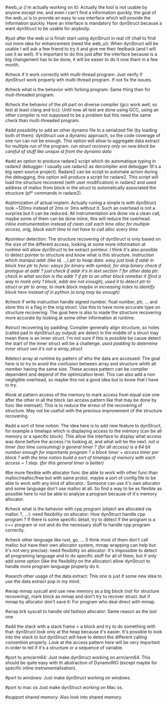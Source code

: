 #web_ui (i'm actually working on it):
	Actually the tool is not usable by anyone except me, and even I can't find a information quickly, the goal of the web_ui is to provide an easy to use interface which will provide the information quickly.
	Have an interface is mandatory for dynStruct because a want dynStruct to be usable for anybody.

#just after the web ui is finish start using dynStruct in real ctf chall to find out more idea for enhancement (need the web_ui):
     	When dynStruct will be usable I will ask a few friend to try it and give me their feelback (and I will use it as well).
	It's important to do this just after the interface because is a big changement has to be done, it will be easier to do it now thant in a few month.

#check if it work correctly with multi-thread program:
        Just verify if dynStruct work properly wth multi-thread program.
      	If not fix the issues.

#check what is the behavior with forking program:
        Same thing than for muti-threaded program.

#check the behavior of the plt part on diverse compiler (gcc work well, so test at least clang and tcc):
        Until now all test are done using GCC, using an other compiler is not supposed to be a problem but this need the same check than multi-threaded program.       

#add possibility to add an other dynamo file to a serialized file (by loading both of them): 
        dynStruct use a dynamic approach, so the code coverage of one run can not be enough.
	This option will allow to aggregate data extract for multiple run of the program.
	*run struct recovery only on new block
	be careful of stuff like unique id from the dynamo data*

#add an option to produce radare2 script which do automatique typing in radare2 debugger:
     	I usually use radare2 as decompiler and debugger (It's a big open source project).
	Radare2 can be script to automate action during the debugging, this option will produce a script for radare2.
	This script will load the structure recovered (with user modification) in radare2 and used address of malloc from block in the struct to automatically associated the structure (pf* commands in radare2).

#optimization of actual implem:
	Actually runing a simple ls with dynStruct took ~120ms instead of 2ms or 3ms without it.
	Such an overhead is not a surprise but it can be reduced.
	All instrumentation are done via a clean call, maybe some of them can be done inline, this will reduce the overhead.
	*inline instrumentaiton instead of clean call each time
	alloc for multiple access, orig, block each time to not have to call alloc every time*

#pointeur detection:
	The structure recovering of dynStruct is only based on the size of the different access, looking at some more information at runtime will allow dynStruct to be extract pointeur.
	I think it's also possible to detect pointer to structure and know what is this structure.
	*instruction which manipul addr (like ld, ...)
	ptr to heap data: easy just look if addr in block tree
	ptr to func: easys for binary with symbol, for strip binary check if prologue at addr ? just check if addr it's in text section ?
	for other data ptr: check in what section is the addr ?
	if ptr to an other block remeber it (find a way to mark only 1 block, addr are not enough), used it to detect ptr to struct or ptr to array, to mark block maybe in increasing index to identify block here instead of in python (a long may be enough)*

#check if write instruction handle signed number, float number, ptr, ... and store this in a flag in the orig struct. Use this to have more accurate type on structure recovering:
       The goal here is also to made the structure recovering more accurate by looking at some other information at runtime.

#struct recovering by padding:
	Compiler generally align structure, so holes (called pad in dynStruct.py output) are detect in the middle of a struct may mean there is an inner struct.
	I'm not sure if this is possible be cause detect the start of the inner struct will be a challenge.
	*used padding to determine inner struct ven it's not a array_struct*

#detect array at runtime by pattern of who the data are accessed:
	The goal here is to try to avoid the confusion between array and structure whith all member having the same size.
	These access pattern can be compiler dependent and depend of the optimization level.
	This can also add a non negligible overhead, so maybe this not a good idea but to know that I have to try.

#look at pattern access of the memory to mark access from equal size one after the other in all the block (an access pattern like that may be done by func like memset):
      	This is to reduce the erreur of the recovering of structure.
	May not be usefull with the previous improvement of the structure recovering.

#add a sort of time notion:
        The idea here is to add new feature to dynStruct, for example a timelaps which is displaying access to the mémory (can be all memory or a specific block).
	This allow the interface to display what access was done before the access i'm looking at, and what will be the next.
	*not a timer (too time consuming)
	a general timer ? (for all access) is a 64 bit number enough for importante program ?
	a block timer + access timer per block ?
	with the time notion build a sort of timelaps of memory with each access = 1 step. (for this general timer is better)*

#be more flexible with allocator func (be able to work with other func than malloc/realloc/free but with same proto). maybe a sort of config file to be able to work with any kind of allocator.:
    	Someone can use it's own allocator and some language don't use malloc at all.
	So find a way to be as flexible as possible here to not be able to analyse a program because of it's memory allocator.

#check what is the behavior with cpp program (object are allocated via malloc ?, ...): need flexibility on allocator:
       How dynStruct handle cpp program ?
       If there is some specific detail, try to detect if the program is a c++ program or not and do the necessary stuff to handle cpp program correctly.

#check other language like rust, go, ... (I think most of them don't call malloc but have their own allocator system, mmap wrapping can help but it's not very precise): need flexibility on allocator:
       It's impossible to detect all programing language and to do specific stuff for all of them, but if only add some option (like the flexibility on the allocator) allow dynStruct to handle more program language properly do it.

#search other usage of the data extract:
       This one is just if some new idea to use the data extract pop in my mind.

#wrap mmap syscall and use new memory as a big block (not for structure recovering), mark block as mmap and don't try to recover struct. but if mmap by allocator don't save it:
       For program who deal direct with mmap.

#wrap brk syscall to handle old fashion allocator:
       Same reason as the last one

#add the stack with a stack frame = a block and try to do something with that:
      dynStruct look only at the heap because it's easier.
      It's possible to look into the stack to but dynStruct will have to detect the different calling convention properly.
      Look at the access pattern here will be very important in order to tell if it's a structure or a sequence of variable.

#port to arm/arm64:
      Just make dynStruct working on arm/arm64.
      This should be quite easy with th abstraction of DynamoRIO (except maybe for specific inline instrumentalisation).

#port to windows:
      Just make dynStruct working on windows.

#port to mac os
      Just make dynStruct working on Mac os.

#support shared memory:
      Also look into shared memory.

